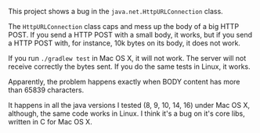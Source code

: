 This project shows a bug in the `java.net.HttpURLConnection` class.

The `HttpURLConnection` class caps and mess up the body of a big HTTP POST.
If you send a HTTP POST with a small body, it works, but if you send a HTTP POST with, for instance, 10k bytes on its body, it does not work.

If you run `./gradlew test` in Mac OS X, it will not work. The server will not receive correctly the bytes sent.
If you do the same tests in Linux, it works.

Apparently, the problem happens exactly when BODY content has more than 65839 characters.

It happens in all the java versions I tested (8, 9, 10, 14, 16) under Mac OS X, although, the same code works in Linux.
I think it's a bug on it's core libs, written in C for Mac OS X.